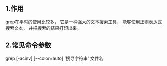 ## 1.作用
grep在平时的使用比较多， 它是一种强大的文本搜索工具， 能够使用正则表达式搜索文本， 并把搜索的结果打印出来。
## 2.常见命令参数
 grep [-acinv] [--color=auto] '搜寻字符串' 文件名
 
